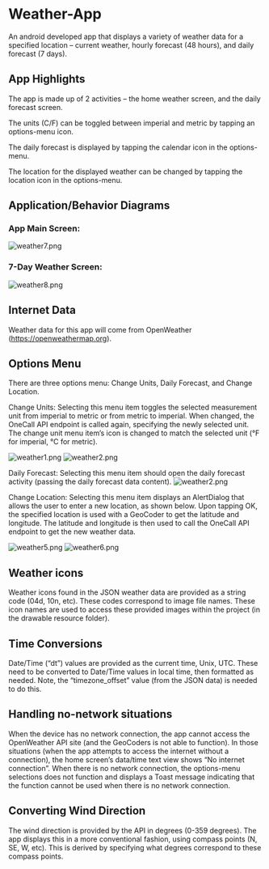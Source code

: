 # Weather-App
An android developed app that displays a variety of weather data for a specified location – current weather, hourly forecast (48 hours), and daily forecast (7 days).

## App Highlights
The app is made up of 2 activities – the home weather screen, and the daily forecast screen.

The units (C/F) can be toggled between imperial and metric by tapping an options-menu icon.

The daily forecast is displayed by tapping the calendar icon in the options-menu.

The location for the displayed weather can be changed by tapping the location icon in the options-menu.

## Application/Behavior Diagrams

### App Main Screen:
![weather7.png](https://github.com/angmadera/images/blob/main/weather7.png?raw=true)

### 7-Day Weather Screen:
![weather8.png](https://github.com/angmadera/images/blob/main/weather8.png?raw=true)

## Internet Data
Weather data for this app will come from OpenWeather (https://openweathermap.org).

## Options Menu
There are three options menu: Change Units, Daily Forecast, and Change Location.

Change Units: Selecting this menu item toggles the selected measurement unit from imperial to metric or
from metric to imperial. When changed, the OneCall API endpoint is called again, specifying the newly selected unit. The change unit menu item’s icon is changed to match the selected unit (°F for imperial, °C for metric).

![weather1.png](https://github.com/angmadera/images/blob/main/weather1.png?raw=true) ![weather2.png](https://github.com/angmadera/images/blob/main/weather2.png?raw=true)

Daily Forecast: Selecting this menu item should open the daily forecast activity (passing the daily forecast data content).
![weather2.png](https://github.com/angmadera/images/blob/main/weather3.png?raw=true)

Change Location: Selecting this menu item displays an AlertDialog that allows the user to enter a new location, as shown below. Upon tapping OK, the specified location is used with a GeoCoder to get the latitude and longitude. The latitude and longitude is then used to call the OneCall API endpoint to get the new weather data.

![weather5.png](https://github.com/angmadera/images/blob/main/weather5.png?raw=true) ![weather6.png](https://github.com/angmadera/images/blob/main/weather6.png?raw=true)

## Weather icons
Weather icons found in the JSON weather data are provided as a string code (04d, 10n, etc). These codes  correspond to image file names. These icon names are used to access these provided images within the project (in the drawable resource folder).

## Time Conversions
Date/Time (“dt”) values are provided as the current time, Unix, UTC. These need to be converted to Date/Time values in local time, then formatted as needed. Note, the “timezone_offset” value (from the JSON data) is needed to do this.

## Handling no-network situations

When the device has no network connection, the app cannot access the OpenWeather API site (and the GeoCoders is not able to function). In those situations (when the app attempts to access the internet without a connection), the home screen’s data/time text view shows “No internet connection”. When there is no network connection, the options-menu selections does not function and displays a Toast message indicating that the function cannot be used when there is no network connection.

## Converting Wind Direction
The wind direction is provided by the API in degrees (0-359 degrees). The app displays this in a more conventional fashion, using compass points (N, SE, W, etc). This is derived by specifying what degrees correspond to these compass points.
